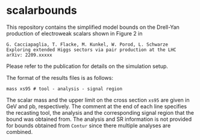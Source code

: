 # scalarbounds

This repository contains the simplified model bounds on the Drell-Yan production of electroweak scalars shown in Figure 2 in  
```
G. Cacciapaglia, T. Flacke, M. Kunkel, W. Porod, L. Schwarze
Exploring extended Higgs sectors via pair production at the LHC
arXiv: 2209.xxxxx
``` 
Please refer to the publication for details on the simulation setup. 

The format of the results files is as follows: 
```
mass xs95 # tool - analysis - signal region
``` 
The scalar mass and the upper limit on the cross section `xs95` are given in GeV and pb, respectively. The comment at the end of each line specifies the recasting tool, the analysis and the corresponding signal region that the bound was obtained from. The analysis and SR information is not provided for bounds obtained from `Contur` since there multiple analyses are combined.
